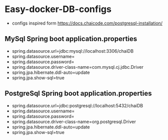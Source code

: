 # Easy-docker-DB-configs

- configs inspired form https://docs.chaicode.com/postgresql-installation/

## MySql Spring boot application.properties

- spring.datasource.url=jdbc:mysql://localhost:3306/chaiDB
- spring.datasource.username=<username>
- spring.datasource.password=<password>
- spring.datasource.driver-class-name=com.mysql.cj.jdbc.Driver
- spring.jpa.hibernate.ddl-auto=update
- spring.jpa.show-sql=true

## PostgreSql Spring boot application.properties

- spring.datasource.url=jdbc:postgresql://localhost:5432/chaiDB
- spring.datasource.username=<username>
- spring.datasource.password=<password>
- spring.datasource.driver-class-name=org.postgresql.Driver
- spring.jpa.hibernate.ddl-auto=update
- spring.jpa.show-sql=true
